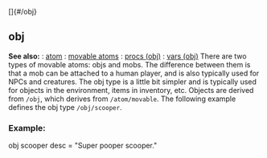 []{#/obj}
## obj
**See also:**
:   [atom](#/atom)
:   [movable atoms](#/atom/movable)
:   [procs (obj)](#/obj/proc)
:   [vars (obj)](#/obj/var)
There are two types of movable atoms: objs and mobs. The difference
between them is that a mob can be attached to a human player, and is
also typically used for NPCs and creatures. The obj type is a little bit
simpler and is typically used for objects in the environment, items in
inventory, etc.
Objects are derived from `/obj`, which derives from `/atom/movable`.
The following example defines the obj type `/obj/scooper`.
### Example:
obj scooper desc = \"Super pooper scooper.\"